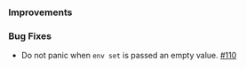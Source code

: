### Improvements

### Bug Fixes

- Do not panic when `env set` is passed an empty value.
  [#110](https://github.com/pulumi/esc/pull/110)
